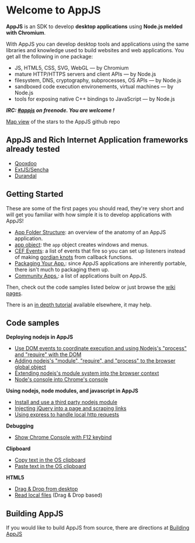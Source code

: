 # Welcome to AppJS

**AppJS** is an SDK to develop **desktop applications** using **Node.js melded with Chromium**. 

With AppJS you can develop desktop tools and applications using the same libraries and knowledge used to build websites and web applications. You get all the following in one package:

* JS, HTML5, CSS, SVG, WebGL — by Chromium
* mature HTTP/HTTPS servers and client APIs — by Node.js
* filesystem, DNS, cryptography, subprocesses, OS APIs — by Node.js
* sandboxed code execution environements, virtual machines — by Node.js
* tools for exposing native C++ bindings to JavaScript — by Node.js

**_IRC: [#appjs](http://webchat.freenode.net/?channels=#appjs) on freenode. You are welcome !_**

[Map view](http://jrvis.com/red-dwarf/?user=appjs&repo=appjs) of the stars to the AppJS github repo

## AppJS and Rich Internet Application frameworks already tested
  * [Qooxdoo](http://www.qooxdoo.org/)
  * [ExtJS/Sencha](http://www.sencha.com/products/extjs)
  * [Durandal](http://durandaljs.com/)

## Getting Started
These are some of the first pages you should read, they're very short and will get you familiar with how simple it is to develop applications with AppJS!
 * [App Folder Structure](/appjs/appjs/wiki/App-Folder-Structure): an overview of the anatomy of an AppJS application.
 * [app object](/appjs/appjs/wiki/app-object): the `app` object creates windows and menus.
 * [CEF Events](/appjs/appjs/wiki/CEF-Events): a list of events that fire so you can set up listeners instead of making [gordian knots](http://en.wikipedia.org/wiki/Gordian_Knot) from callback functions.
 * [Packaging Your App.](/appjs/appjs/wiki/Packaging-Your-App.): since AppJS applications are inherently portable, there isn't much to packaging them up.
 * [Community Apps.](/appjs/appjs/wiki/Community-Apps): a list of applications built on AppJS.

Then, check out the code samples listed below or just browse the [wiki pages](/appjs/appjs/wiki/_pages).

There is an [in depth tutorial](http://www.studiochris.us/2012/creating-your-first-appjs-app-with-custom-chrome/) available elsewhere, it may help.
## Code samples

**Deploying nodejs in AppJS**
  * [Use DOM events to coordinate execution and using Nodejs's "process" and "require" with the DOM](./wiki/Node's-"process"-and-"require"-in-your-app)
  * [Adding nodejs's "module", "require", and "process" to the browser global object](./wiki/Add-Node-in-the-browser-global-object)
  * [Extending nodejs's module system into the browser context](./wiki/Extending-node's-module-system-into-the-browser-context)
  * [Node's console into Chrome's console](./wiki/Node's-console-into-Chrome's-console)

**Using nodejs, node modules, and javascript in AppJS**
  * [Install and use a third party nodejs module](./wiki/Install-and-use-a-third-party-nodejs-module)
  * [Injecting jQuery into a page and scraping links](./wiki/Injecting-jQuery-into-a-page-and-scraping-links)
  * [Using express to handle local http requests](./wiki/Using-express-3-to-handle-local-http-requests)


**Debugging**
  * [Show Chrome Console with F12 keybind](./wiki/Show-devtools-with-F12-keybind)

**Clipboard**
  * [Copy text in the OS clipboard](./wiki/Clipboard-Copy)
  * [Paste text in the OS clipboard](./wiki/Clipboard-Paste)

**HTML5**
  * [Drag & Drop from desktop](./wiki/HTML5:-Drag-&-Drop-from-Desktop)
  * [Read local files](./wiki/HTML5:-Read-local-files) (Drag & Drop based)

## Building AppJS
If you would like to build AppJS from source, there are directions at [Building AppJS](https://github.com/appjs/appjs/blob/master/docs/building.md)